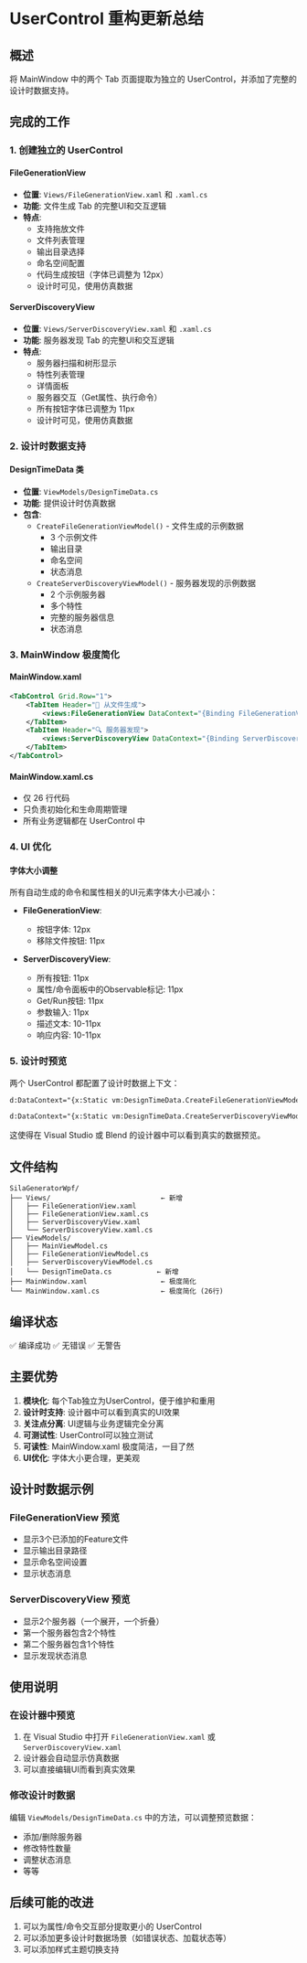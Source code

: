 # UserControl 重构更新总结

## 概述
将 MainWindow 中的两个 Tab 页面提取为独立的 UserControl，并添加了完整的设计时数据支持。

## 完成的工作

### 1. 创建独立的 UserControl

#### FileGenerationView
- **位置**: `Views/FileGenerationView.xaml` 和 `.xaml.cs`
- **功能**: 文件生成 Tab 的完整UI和交互逻辑
- **特点**:
  - 支持拖放文件
  - 文件列表管理
  - 输出目录选择
  - 命名空间配置
  - 代码生成按钮（字体已调整为 12px）
  - 设计时可见，使用仿真数据

#### ServerDiscoveryView
- **位置**: `Views/ServerDiscoveryView.xaml` 和 `.xaml.cs`
- **功能**: 服务器发现 Tab 的完整UI和交互逻辑
- **特点**:
  - 服务器扫描和树形显示
  - 特性列表管理
  - 详情面板
  - 服务器交互（Get属性、执行命令）
  - 所有按钮字体已调整为 11px
  - 设计时可见，使用仿真数据

### 2. 设计时数据支持

#### DesignTimeData 类
- **位置**: `ViewModels/DesignTimeData.cs`
- **功能**: 提供设计时仿真数据
- **包含**:
  - `CreateFileGenerationViewModel()` - 文件生成的示例数据
    - 3 个示例文件
    - 输出目录
    - 命名空间
    - 状态消息
  - `CreateServerDiscoveryViewModel()` - 服务器发现的示例数据
    - 2 个示例服务器
    - 多个特性
    - 完整的服务器信息
    - 状态消息

### 3. MainWindow 极度简化

#### MainWindow.xaml
```xml
<TabControl Grid.Row="1">
    <TabItem Header="📁 从文件生成">
        <views:FileGenerationView DataContext="{Binding FileGenerationViewModel}" />
    </TabItem>
    <TabItem Header="🔍 服务器发现">
        <views:ServerDiscoveryView DataContext="{Binding ServerDiscoveryViewModel}" />
    </TabItem>
</TabControl>
```

#### MainWindow.xaml.cs
- 仅 26 行代码
- 只负责初始化和生命周期管理
- 所有业务逻辑都在 UserControl 中

### 4. UI 优化

#### 字体大小调整
所有自动生成的命令和属性相关的UI元素字体大小已减小：

- **FileGenerationView**:
  - 按钮字体: 12px
  - 移除文件按钮: 11px
  
- **ServerDiscoveryView**:
  - 所有按钮: 11px
  - 属性/命令面板中的Observable标记: 11px
  - Get/Run按钮: 11px
  - 参数输入: 11px
  - 描述文本: 10-11px
  - 响应内容: 10-11px

### 5. 设计时预览

两个 UserControl 都配置了设计时数据上下文：

```xml
d:DataContext="{x:Static vm:DesignTimeData.CreateFileGenerationViewModel}"
```

```xml
d:DataContext="{x:Static vm:DesignTimeData.CreateServerDiscoveryViewModel}"
```

这使得在 Visual Studio 或 Blend 的设计器中可以看到真实的数据预览。

## 文件结构

```
SilaGeneratorWpf/
├── Views/                           ← 新增
│   ├── FileGenerationView.xaml
│   ├── FileGenerationView.xaml.cs
│   ├── ServerDiscoveryView.xaml
│   └── ServerDiscoveryView.xaml.cs
├── ViewModels/
│   ├── MainViewModel.cs
│   ├── FileGenerationViewModel.cs
│   ├── ServerDiscoveryViewModel.cs
│   └── DesignTimeData.cs           ← 新增
├── MainWindow.xaml                  ← 极度简化
└── MainWindow.xaml.cs               ← 极度简化 (26行)
```

## 编译状态

✅ 编译成功
✅ 无错误
✅ 无警告

## 主要优势

1. **模块化**: 每个Tab独立为UserControl，便于维护和重用
2. **设计时支持**: 设计器中可以看到真实的UI效果
3. **关注点分离**: UI逻辑与业务逻辑完全分离
4. **可测试性**: UserControl可以独立测试
5. **可读性**: MainWindow.xaml 极度简洁，一目了然
6. **UI优化**: 字体大小更合理，更美观

## 设计时数据示例

### FileGenerationView 预览
- 显示3个已添加的Feature文件
- 显示输出目录路径
- 显示命名空间设置
- 显示状态消息

### ServerDiscoveryView 预览
- 显示2个服务器（一个展开，一个折叠）
- 第一个服务器包含2个特性
- 第二个服务器包含1个特性
- 显示发现状态消息

## 使用说明

### 在设计器中预览
1. 在 Visual Studio 中打开 `FileGenerationView.xaml` 或 `ServerDiscoveryView.xaml`
2. 设计器会自动显示仿真数据
3. 可以直接编辑UI而看到真实效果

### 修改设计时数据
编辑 `ViewModels/DesignTimeData.cs` 中的方法，可以调整预览数据：
- 添加/删除服务器
- 修改特性数量
- 调整状态消息
- 等等

## 后续可能的改进

1. 可以为属性/命令交互部分提取更小的 UserControl
2. 可以添加更多设计时数据场景（如错误状态、加载状态等）
3. 可以添加样式主题切换支持

